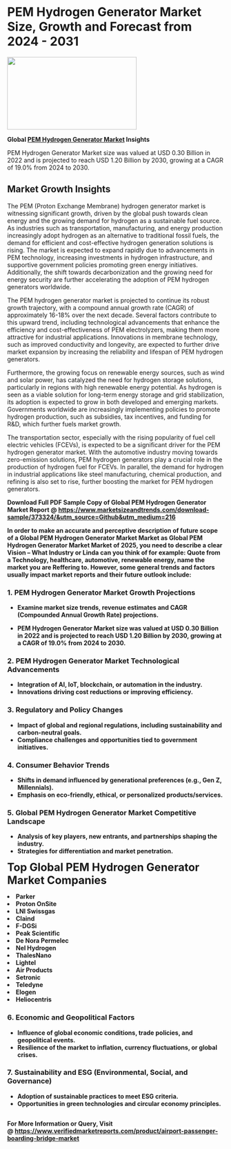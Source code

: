 <H1>PEM Hydrogen Generator Market Size, Growth and Forecast from 2024 - 2031</H1><img class="aligncenter size-medium wp-image-584254" src="https://thirdeyenews.in/wp-content/uploads/2024/09/Global-Market-Research-300x168.jpeg" alt="" width="300" height="168" /><p><strong>Global&nbsp;<a href="https://www.marketsizeandtrends.com/download-sample/373324/&amp;utm_source=Github&utm_medium=216">PEM Hydrogen Generator Market</a> Insights</strong></p><p>PEM Hydrogen Generator Market size was valued at USD 0.30 Billion in 2022 and is projected to reach USD 1.20 Billion by 2030, growing at a CAGR of 19.0% from 2024 to 2030.</p><p><h2>Market Growth Insights</h2> <p>The PEM (Proton Exchange Membrane) hydrogen generator market is witnessing significant growth, driven by the global push towards clean energy and the growing demand for hydrogen as a sustainable fuel source. As industries such as transportation, manufacturing, and energy production increasingly adopt hydrogen as an alternative to traditional fossil fuels, the demand for efficient and cost-effective hydrogen generation solutions is rising. The market is expected to expand rapidly due to advancements in PEM technology, increasing investments in hydrogen infrastructure, and supportive government policies promoting green energy initiatives. Additionally, the shift towards decarbonization and the growing need for energy security are further accelerating the adoption of PEM hydrogen generators worldwide.</p> <p><strong></strong></p> <p>The PEM hydrogen generator market is projected to continue its robust growth trajectory, with a compound annual growth rate (CAGR) of approximately 16-18% over the next decade. Several factors contribute to this upward trend, including technological advancements that enhance the efficiency and cost-effectiveness of PEM electrolyzers, making them more attractive for industrial applications. Innovations in membrane technology, such as improved conductivity and longevity, are expected to further drive market expansion by increasing the reliability and lifespan of PEM hydrogen generators.</p> <p>Furthermore, the growing focus on renewable energy sources, such as wind and solar power, has catalyzed the need for hydrogen storage solutions, particularly in regions with high renewable energy potential. As hydrogen is seen as a viable solution for long-term energy storage and grid stabilization, its adoption is expected to grow in both developed and emerging markets. Governments worldwide are increasingly implementing policies to promote hydrogen production, such as subsidies, tax incentives, and funding for R&D, which further fuels market growth.</p> <p>The transportation sector, especially with the rising popularity of fuel cell electric vehicles (FCEVs), is expected to be a significant driver for the PEM hydrogen generator market. With the automotive industry moving towards zero-emission solutions, PEM hydrogen generators play a crucial role in the production of hydrogen fuel for FCEVs. In parallel, the demand for hydrogen in industrial applications like steel manufacturing, chemical production, and refining is also set to rise, further boosting the market for PEM hydrogen generators.</p> <p><strong></p><p><span class=""><strong>Download Full PDF Sample Copy of Global PEM Hydrogen Generator Market Report</strong> @ <a href="https://www.marketsizeandtrends.com/download-sample/373324/&amp;utm_source=Github&utm_medium=216" target="_blank">https://www.marketsizeandtrends.com/download-sample/373324/&amp;utm_source=Github&utm_medium=216</a></span></p><p>In order to make an accurate and perceptive description of future scope of a Global&nbsp;PEM Hydrogen Generator Market Market as Global&nbsp;PEM Hydrogen Generator Market Market of 2025, you need to describe a clear Vision &ndash; What Industry or Linda can you think of for example: Quote from a Technology, healthcare, automotive, renewable energy, name the market you are Reffering to. However, some general trends and factors usually impact market reports and their future outlook include:</p><h3>1.&nbsp;<strong>PEM Hydrogen Generator Market Growth Projections</strong></h3><ul><li>Examine market size trends, revenue estimates and CAGR (Compounded Annual Growth Rate) projections.</li><li><p>PEM Hydrogen Generator Market size was valued at USD 0.30 Billion in 2022 and is projected to reach USD 1.20 Billion by 2030, growing at a CAGR of 19.0% from 2024 to 2030.</p></li></ul><h3>2.&nbsp;<strong>PEM Hydrogen Generator Market Technological Advancements</strong></h3><ul><li>Integration of AI, IoT, blockchain, or automation in the industry.</li><li>Innovations driving cost reductions or improving efficiency.</li></ul><h3>3.&nbsp;<strong>Regulatory and Policy Changes</strong></h3><ul><li>Impact of global and regional regulations, including sustainability and carbon-neutral goals.</li><li>Compliance challenges and opportunities tied to government initiatives.</li></ul><h3>4.&nbsp;<strong>Consumer Behavior Trends</strong></h3><ul><li>Shifts in demand influenced by generational preferences (e.g., Gen Z, Millennials).</li><li>Emphasis on eco-friendly, ethical, or personalized products/services.</li></ul><h3>5.&nbsp;<strong>Global PEM Hydrogen Generator Market Competitive Landscape</strong></h3><ul><li>Analysis of key players, new entrants, and partnerships shaping the industry.</li><li>Strategies for differentiation and market penetration.</li></ul><p data-pm-slice="1 1 []"><span style="color: inherit; font-family: inherit; font-size: 25px;">Top Global PEM Hydrogen Generator Market Companies</span></p><div class="" data-test-id=""><p><li>Parker</li><li> Proton OnSite</li><li> LNI Swissgas</li><li> Claind</li><li> F-DGSi</li><li> Peak Scientific</li><li> De Nora Permelec</li><li> Nel Hydrogen</li><li> ThalesNano</li><li> Lightel</li><li> Air Products</li><li> Setronic</li><li> Teledyne</li><li> Elogen</li><li> Heliocentris</li></p></div><h3>6.&nbsp;<strong>Economic and Geopolitical Factors</strong></h3><ul><li>Influence of global economic conditions, trade policies, and geopolitical events.</li><li>Resilience of the market to inflation, currency fluctuations, or global crises.</li></ul><h3>7.&nbsp;<strong>Sustainability and ESG (Environmental, Social, and Governance)</strong></h3><ul><li>Adoption of sustainable practices to meet ESG criteria.</li><li>Opportunities in green technologies and circular economy principles.</li></ul><h2><strong style="font-size: 14px;">For More Information or Query, Visit @&nbsp;</strong><a style="background-color: #ffffff; font-size: 14px;" href="https://www.marketsizeandtrends.com/report/pem-hydrogen-generator-market/" target="_blank">https://www.verifiedmarketreports.com/product/airport-passenger-boarding-bridge-market</a></h2>

